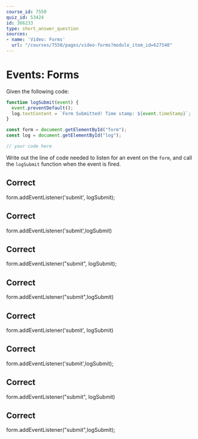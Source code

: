 ```yaml
---
course_id: 7550
quiz_id: 53424
id: 366233
type: short_answer_question
sources:
- name: 'Video: Forms'
  url: "/courses/7550/pages/video-forms?module_item_id=627540"
---
```


# Events: Forms

Given the following code:

```javascript
function logSubmit(event) {
  event.preventDefault();
  log.textContent = `Form Submitted! Time stamp: ${event.timeStamp}`;
}

const form = document.getElementById("form");
const log = document.getElementById("log");

// your code here
```

Write out the line of code needed to listen for an event on the `form`, and call
the `logSubmit` function when the event is fired.

## Correct

form.addEventListener('submit', logSubmit);

## Correct

form.addEventListener('submit',logSubmit)

## Correct

form.addEventListener("submit", logSubmit);

## Correct

form.addEventListener("submit",logSubmit)

## Correct

form.addEventListener('submit', logSubmit)

## Correct

form.addEventListener('submit',logSubmit);

## Correct

form.addEventListener("submit", logSubmit)

## Correct

form.addEventListener("submit",logSubmit);
